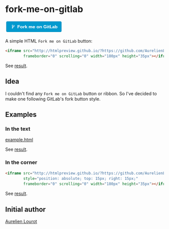 # fork-me-on-gitlab

![Screenshot](screenshot.png "Screenshot")

A simple HTML `Fork me on GitLab` button:

```html
<iframe src="http://htmlpreview.github.io/?https://github.com/AurelienLourot/fork-me-on-gitlab/master/button.html?href=https://gitlab.com/you"
        frameborder="0" scrolling="0" width="180px" height="35px"></iframe>
```

See
[result](http://htmlpreview.github.io/?https://github.com/AurelienLourot/fork-me-on-gitlab/blob/master/example.html).

## Idea

I couldn't find any `Fork me on GitLab` button or ribbon. So I've decided to make one following
GitLab's fork button style.

## Examples

### In the text

[example.html](example.html)

See
[result](http://htmlpreview.github.io/?https://github.com/AurelienLourot/fork-me-on-gitlab/blob/master/example.html).

### In the corner

```html
<iframe src="http://htmlpreview.github.io/?https://github.com/AurelienLourot/fork-me-on-gitlab/master/button.html?href=https://gitlab.com/you"
        style="position: absolute; top: 15px; right: 15px;"
        frameborder="0" scrolling="0" width="180px" height="35px"></iframe>
```

See
[result](http://lourot.com/).

## Initial author

[Aurelien Lourot](http://lourot.com/)
